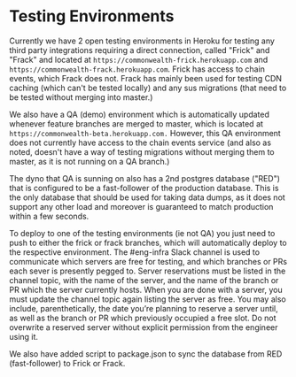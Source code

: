 # Testing Environments

Currently we have 2 open testing environments in Heroku for testing any third party integrations requiring a direct connection, called "Frick" and "Frack" and located at `https://commonwealth-frick.herokuapp.com` and `https://commonwealth-frack.herokuapp.com`. Frick has access to chain events, which Frack does not. Frack has mainly been used for testing CDN caching (which can't be tested locally) and any sus migrations (that need to be tested without merging into master.)

We also have a QA (demo) environment which is automatically updated whenever feature branches are merged to master, which is located at `https://commonwealth-beta.herokuapp.com.` However, this QA environment does not currently have access to the chain events service (and also as noted, doesn't have a way of testing migrations without merging them to master, as it is not running on a QA branch.)

The dyno that QA is sunning on also has a 2nd postgres database ("RED") that is configured to be a fast-follower of the production database. This is the only database that should be used for taking data dumps, as it does not support any other load and moreover is guaranteed to match production within a few seconds.

To deploy to one of the testing environments (ie not QA) you just need to push to either the frick or frack branches, which will automatically deploy to the respective environment. The #eng-infra Slack channel is used to communicate which servers are free for testing, and which branches or PRs each sever is presently pegged to. Server reservations must be listed in the channel topic, with the name of the server, and the name of the branch or PR which the server currently hosts. When you are done with a server, you must update the channel topic again listing the server as free. You may also include, parenthetically, the date you’re planning to reserve a server until, as well as the branch or PR which previously occupied a free slot. Do not overwrite a reserved server without explicit permission from the engineer using it.

We also have added script to package.json to sync the database from RED (fast-follower) to Frick or Frack.
